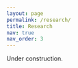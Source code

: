 ```yaml
---
layout: page
permalink: /research/
title: Research
nav: true
nav_order: 3
---
```


Under construction.

<!-- ## Surrogate modeling

## Uncertainty quantification -->